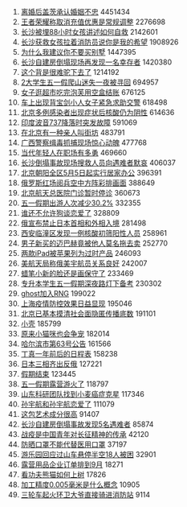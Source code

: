 1. [离婚后盖茨承认婚姻不忠](https://s.weibo.com//weibo?q=%23%E7%A6%BB%E5%A9%9A%E5%90%8E%E7%9B%96%E8%8C%A8%E6%89%BF%E8%AE%A4%E5%A9%9A%E5%A7%BB%E4%B8%8D%E5%BF%A0%23&Refer=top) 4451434
2. [王者荣耀称取消充值优惠是常规调整](https://s.weibo.com//weibo?q=%23%E7%8E%8B%E8%80%85%E8%8D%A3%E8%80%80%E7%A7%B0%E5%8F%96%E6%B6%88%E5%85%85%E5%80%BC%E4%BC%98%E6%83%A0%E6%98%AF%E5%B8%B8%E8%A7%84%E8%B0%83%E6%95%B4%23&Refer=top) 2276698
3. [长沙被埋88小时女孩讲述如何自救](https://s.weibo.com//weibo?q=%23%E9%95%BF%E6%B2%99%E8%A2%AB%E5%9F%8B88%E5%B0%8F%E6%97%B6%E5%A5%B3%E5%AD%A9%E8%AE%B2%E8%BF%B0%E5%A6%82%E4%BD%95%E8%87%AA%E6%95%91%23&Refer=top) 2142601
4. [长沙获救女孩拉着消防员说你是我的希望](https://s.weibo.com//weibo?q=%23%E9%95%BF%E6%B2%99%E8%8E%B7%E6%95%91%E5%A5%B3%E5%AD%A9%E6%8B%89%E7%9D%80%E6%B6%88%E9%98%B2%E5%91%98%E8%AF%B4%E4%BD%A0%E6%98%AF%E6%88%91%E7%9A%84%E5%B8%8C%E6%9C%9B%23&Refer=top) 1908926
5. [为什么我建议你不要买别墅](https://s.weibo.com//weibo?q=%23%E4%B8%BA%E4%BB%80%E4%B9%88%E6%88%91%E5%BB%BA%E8%AE%AE%E4%BD%A0%E4%B8%8D%E8%A6%81%E4%B9%B0%E5%88%AB%E5%A2%85%23&Refer=top) 1447395
6. [长沙自建房倒塌现场再发现一名幸存者](https://s.weibo.com//weibo?q=%23%E9%95%BF%E6%B2%99%E8%87%AA%E5%BB%BA%E6%88%BF%E5%80%92%E5%A1%8C%E7%8E%B0%E5%9C%BA%E5%86%8D%E5%8F%91%E7%8E%B0%E4%B8%80%E5%90%8D%E5%B9%B8%E5%AD%98%E8%80%85%23&Refer=top) 1420380
7. [这个背是很难驼下去了](https://s.weibo.com//weibo?q=%23%E8%BF%99%E4%B8%AA%E8%83%8C%E6%98%AF%E5%BE%88%E9%9A%BE%E9%A9%BC%E4%B8%8B%E5%8E%BB%E4%BA%86%23&Refer=top) 1214192
8. [2大学生五一假爬山迷失一夜被寻回](https://s.weibo.com//weibo?q=%232%E5%A4%A7%E5%AD%A6%E7%94%9F%E4%BA%94%E4%B8%80%E5%81%87%E7%88%AC%E5%B1%B1%E8%BF%B7%E5%A4%B1%E4%B8%80%E5%A4%9C%E8%A2%AB%E5%AF%BB%E5%9B%9E%23&Refer=top) 694957
9. [女子逛超市吃完泡芙用空盒结账](https://s.weibo.com//weibo?q=%23%E5%A5%B3%E5%AD%90%E9%80%9B%E8%B6%85%E5%B8%82%E5%90%83%E5%AE%8C%E6%B3%A1%E8%8A%99%E7%94%A8%E7%A9%BA%E7%9B%92%E7%BB%93%E8%B4%A6%23&Refer=top) 676125
10. [车上出现背宝剑小人女子紧急求助交警](https://s.weibo.com//weibo?q=%23%E8%BD%A6%E4%B8%8A%E5%87%BA%E7%8E%B0%E8%83%8C%E5%AE%9D%E5%89%91%E5%B0%8F%E4%BA%BA%E5%A5%B3%E5%AD%90%E7%B4%A7%E6%80%A5%E6%B1%82%E5%8A%A9%E4%BA%A4%E8%AD%A6%23&Refer=top) 618498
11. [北京多例感染者出现症状后核酸仍为阴性](https://s.weibo.com//weibo?q=%23%E5%8C%97%E4%BA%AC%E5%A4%9A%E4%BE%8B%E6%84%9F%E6%9F%93%E8%80%85%E5%87%BA%E7%8E%B0%E7%97%87%E7%8A%B6%E5%90%8E%E6%A0%B8%E9%85%B8%E4%BB%8D%E4%B8%BA%E9%98%B4%E6%80%A7%23&Refer=top) 614636
12. [印度波音737降落时突发故障](https://s.weibo.com//weibo?q=%23%E5%8D%B0%E5%BA%A6%E6%B3%A2%E9%9F%B3737%E9%99%8D%E8%90%BD%E6%97%B6%E7%AA%81%E5%8F%91%E6%95%85%E9%9A%9C%23&Refer=top) 591069
13. [在北京有一种亲人叫街坊](https://s.weibo.com//weibo?q=%23%E5%9C%A8%E5%8C%97%E4%BA%AC%E6%9C%89%E4%B8%80%E7%A7%8D%E4%BA%B2%E4%BA%BA%E5%8F%AB%E8%A1%97%E5%9D%8A%23&Refer=top) 483791
14. [广西警察缉毒抓捕现场惊心动魄](https://s.weibo.com//weibo?q=%23%E5%B9%BF%E8%A5%BF%E8%AD%A6%E5%AF%9F%E7%BC%89%E6%AF%92%E6%8A%93%E6%8D%95%E7%8E%B0%E5%9C%BA%E6%83%8A%E5%BF%83%E5%8A%A8%E9%AD%84%23&Refer=top) 477768
15. [当代年轻人在职场有多勇](https://s.weibo.com//weibo?q=%23%E5%BD%93%E4%BB%A3%E5%B9%B4%E8%BD%BB%E4%BA%BA%E5%9C%A8%E8%81%8C%E5%9C%BA%E6%9C%89%E5%A4%9A%E5%8B%87%23&Refer=top) 469660
16. [长沙倒塌事故现场搜救人员向遇难者默哀](https://s.weibo.com//weibo?q=%23%E9%95%BF%E6%B2%99%E5%80%92%E5%A1%8C%E4%BA%8B%E6%95%85%E7%8E%B0%E5%9C%BA%E6%90%9C%E6%95%91%E4%BA%BA%E5%91%98%E5%90%91%E9%81%87%E9%9A%BE%E8%80%85%E9%BB%98%E5%93%80%23&Refer=top) 406037
17. [北京朝阳全区5月5日起实行居家办公](https://s.weibo.com//weibo?q=%23%E5%8C%97%E4%BA%AC%E6%9C%9D%E9%98%B3%E5%85%A8%E5%8C%BA5%E6%9C%885%E6%97%A5%E8%B5%B7%E5%AE%9E%E8%A1%8C%E5%B1%85%E5%AE%B6%E5%8A%9E%E5%85%AC%23&Refer=top) 396391
18. [俄罗斯红场阅兵空中方阵彩排画面](https://s.weibo.com//weibo?q=%23%E4%BF%84%E7%BD%97%E6%96%AF%E7%BA%A2%E5%9C%BA%E9%98%85%E5%85%B5%E7%A9%BA%E4%B8%AD%E6%96%B9%E9%98%B5%E5%BD%A9%E6%8E%92%E7%94%BB%E9%9D%A2%23&Refer=top) 388649
19. [北京航天总医院门诊暂时停诊](https://s.weibo.com//weibo?q=%23%E5%8C%97%E4%BA%AC%E8%88%AA%E5%A4%A9%E6%80%BB%E5%8C%BB%E9%99%A2%E9%97%A8%E8%AF%8A%E6%9A%82%E6%97%B6%E5%81%9C%E8%AF%8A%23&Refer=top) 360673
20. [五一假期出游人次减少30.2%](https://s.weibo.com//weibo?q=%23%E4%BA%94%E4%B8%80%E5%81%87%E6%9C%9F%E5%87%BA%E6%B8%B8%E4%BA%BA%E6%AC%A1%E5%87%8F%E5%B0%9130.2%25%23&Refer=top) 332355
21. [谁还不允许狗谈恋爱了](https://s.weibo.com//weibo?q=%23%E8%B0%81%E8%BF%98%E4%B8%8D%E5%85%81%E8%AE%B8%E7%8B%97%E8%B0%88%E6%81%8B%E7%88%B1%E4%BA%86%23&Refer=top) 328809
22. [俄宣布禁止日本首相和外相入境](https://s.weibo.com//weibo?q=%23%E4%BF%84%E5%AE%A3%E5%B8%83%E7%A6%81%E6%AD%A2%E6%97%A5%E6%9C%AC%E9%A6%96%E7%9B%B8%E5%92%8C%E5%A4%96%E7%9B%B8%E5%85%A5%E5%A2%83%23&Refer=top) 281498
23. [西安临潼区发现一例核酸初筛阳性人员](https://s.weibo.com//weibo?q=%23%E8%A5%BF%E5%AE%89%E4%B8%B4%E6%BD%BC%E5%8C%BA%E5%8F%91%E7%8E%B0%E4%B8%80%E4%BE%8B%E6%A0%B8%E9%85%B8%E5%88%9D%E7%AD%9B%E9%98%B3%E6%80%A7%E4%BA%BA%E5%91%98%23&Refer=top) 258961
24. [男子新买的迈巴赫竟被他人莫名拖去卖](https://s.weibo.com//weibo?q=%23%E7%94%B7%E5%AD%90%E6%96%B0%E4%B9%B0%E7%9A%84%E8%BF%88%E5%B7%B4%E8%B5%AB%E7%AB%9F%E8%A2%AB%E4%BB%96%E4%BA%BA%E8%8E%AB%E5%90%8D%E6%8B%96%E5%8E%BB%E5%8D%96%23&Refer=top) 252770
25. [两款iPad被苹果列为过时产品](https://s.weibo.com//weibo?q=%23%E4%B8%A4%E6%AC%BEiPad%E8%A2%AB%E8%8B%B9%E6%9E%9C%E5%88%97%E4%B8%BA%E8%BF%87%E6%97%B6%E4%BA%A7%E5%93%81%23&Refer=top) 246093
26. [美航天局称俄美宇航员关系良好](https://s.weibo.com//weibo?q=%23%E7%BE%8E%E8%88%AA%E5%A4%A9%E5%B1%80%E7%A7%B0%E4%BF%84%E7%BE%8E%E5%AE%87%E8%88%AA%E5%91%98%E5%85%B3%E7%B3%BB%E8%89%AF%E5%A5%BD%23&Refer=top) 242007
27. [蜡笔小新的脸还是画保守了](https://s.weibo.com//weibo?q=%23%E8%9C%A1%E7%AC%94%E5%B0%8F%E6%96%B0%E7%9A%84%E8%84%B8%E8%BF%98%E6%98%AF%E7%94%BB%E4%BF%9D%E5%AE%88%E4%BA%86%23&Refer=top) 233469
28. [专升本学生五一假期深夜路灯下备考](https://s.weibo.com//weibo?q=%23%E4%B8%93%E5%8D%87%E6%9C%AC%E5%AD%A6%E7%94%9F%E4%BA%94%E4%B8%80%E5%81%87%E6%9C%9F%E6%B7%B1%E5%A4%9C%E8%B7%AF%E7%81%AF%E4%B8%8B%E5%A4%87%E8%80%83%23&Refer=top) 230302
29. [ghost加入RNG](https://s.weibo.com//weibo?q=%23ghost%E5%8A%A0%E5%85%A5RNG%23&Refer=top) 199022
30. [上海疫情防控效果日益显现](https://s.weibo.com//weibo?q=%23%E4%B8%8A%E6%B5%B7%E7%96%AB%E6%83%85%E9%98%B2%E6%8E%A7%E6%95%88%E6%9E%9C%E6%97%A5%E7%9B%8A%E6%98%BE%E7%8E%B0%23&Refer=top) 195046
31. [北京已基本摸清社会面隐匿传播底数](https://s.weibo.com//weibo?q=%23%E5%8C%97%E4%BA%AC%E5%B7%B2%E5%9F%BA%E6%9C%AC%E6%91%B8%E6%B8%85%E7%A4%BE%E4%BC%9A%E9%9D%A2%E9%9A%90%E5%8C%BF%E4%BC%A0%E6%92%AD%E5%BA%95%E6%95%B0%23&Refer=top) 191101
32. [小壳](https://s.weibo.com//weibo?q=%E5%B0%8F%E5%A3%B3&Refer=top) 185799
33. [原来小猫咪也会争宠](https://s.weibo.com//weibo?q=%23%E5%8E%9F%E6%9D%A5%E5%B0%8F%E7%8C%AB%E5%92%AA%E4%B9%9F%E4%BC%9A%E4%BA%89%E5%AE%A0%23&Refer=top) 182014
34. [哈尔滨市第63号公告](https://s.weibo.com//weibo?q=%23%E5%93%88%E5%B0%94%E6%BB%A8%E5%B8%82%E7%AC%AC63%E5%8F%B7%E5%85%AC%E5%91%8A%23&Refer=top) 161566
35. [丁真一年前后的日程表](https://s.weibo.com//weibo?q=%23%E4%B8%81%E7%9C%9F%E4%B8%80%E5%B9%B4%E5%89%8D%E5%90%8E%E7%9A%84%E6%97%A5%E7%A8%8B%E8%A1%A8%23&Refer=top) 158238
36. [日本三相齐出反俄](https://s.weibo.com//weibo?q=%23%E6%97%A5%E6%9C%AC%E4%B8%89%E7%9B%B8%E9%BD%90%E5%87%BA%E5%8F%8D%E4%BF%84%23&Refer=top) 127221
37. [假期结束](https://s.weibo.com//weibo?q=%E5%81%87%E6%9C%9F%E7%BB%93%E6%9D%9F&Refer=top) 123445
38. [五一假期露营游火了](https://s.weibo.com//weibo?q=%23%E4%BA%94%E4%B8%80%E5%81%87%E6%9C%9F%E9%9C%B2%E8%90%A5%E6%B8%B8%E7%81%AB%E4%BA%86%23&Refer=top) 118797
39. [山东科研团队找到小麦癌症克星](https://s.weibo.com//weibo?q=%23%E5%B1%B1%E4%B8%9C%E7%A7%91%E7%A0%94%E5%9B%A2%E9%98%9F%E6%89%BE%E5%88%B0%E5%B0%8F%E9%BA%A6%E7%99%8C%E7%97%87%E5%85%8B%E6%98%9F%23&Refer=top) 117346
40. [孙宇航和孙宇航恋爱了](https://s.weibo.com//weibo?q=%23%E5%AD%99%E5%AE%87%E8%88%AA%E5%92%8C%E5%AD%99%E5%AE%87%E8%88%AA%E6%81%8B%E7%88%B1%E4%BA%86%23&Refer=top) 111079
41. [这包艺术成分很高](https://s.weibo.com//weibo?q=%23%E8%BF%99%E5%8C%85%E8%89%BA%E6%9C%AF%E6%88%90%E5%88%86%E5%BE%88%E9%AB%98%23&Refer=top) 91407
42. [长沙自建房倒塌事故发现5名遇难者](https://s.weibo.com//weibo?q=%23%E9%95%BF%E6%B2%99%E8%87%AA%E5%BB%BA%E6%88%BF%E5%80%92%E5%A1%8C%E4%BA%8B%E6%95%85%E5%8F%91%E7%8E%B05%E5%90%8D%E9%81%87%E9%9A%BE%E8%80%85%23&Refer=top) 85874
43. [战疫是中国青年对长征精神的传承](https://s.weibo.com//weibo?q=%23%E6%88%98%E7%96%AB%E6%98%AF%E4%B8%AD%E5%9B%BD%E9%9D%92%E5%B9%B4%E5%AF%B9%E9%95%BF%E5%BE%81%E7%B2%BE%E7%A5%9E%E7%9A%84%E4%BC%A0%E6%89%BF%23&Refer=top) 42120
44. [防晒口罩不能代替医用口罩](https://s.weibo.com//weibo?q=%23%E9%98%B2%E6%99%92%E5%8F%A3%E7%BD%A9%E4%B8%8D%E8%83%BD%E4%BB%A3%E6%9B%BF%E5%8C%BB%E7%94%A8%E5%8F%A3%E7%BD%A9%23&Refer=top) 37197
45. [游乐园回应过山车悬停半空18人被困](https://s.weibo.com//weibo?q=%23%E6%B8%B8%E4%B9%90%E5%9B%AD%E5%9B%9E%E5%BA%94%E8%BF%87%E5%B1%B1%E8%BD%A6%E6%82%AC%E5%81%9C%E5%8D%8A%E7%A9%BA18%E4%BA%BA%E8%A2%AB%E5%9B%B0%23&Refer=top) 32901
46. [露营用品企业订单排到9月](https://s.weibo.com//weibo?q=%23%E9%9C%B2%E8%90%A5%E7%94%A8%E5%93%81%E4%BC%81%E4%B8%9A%E8%AE%A2%E5%8D%95%E6%8E%92%E5%88%B09%E6%9C%88%23&Refer=top) 18271
47. [看功夫熊猫如何上树](https://s.weibo.com//weibo?q=%23%E7%9C%8B%E5%8A%9F%E5%A4%AB%E7%86%8A%E7%8C%AB%E5%A6%82%E4%BD%95%E4%B8%8A%E6%A0%91%23&Refer=top) 17826
48. [加工精度0.005毫米是什么概念](https://s.weibo.com//weibo?q=%23%E5%8A%A0%E5%B7%A5%E7%B2%BE%E5%BA%A60.005%E6%AF%AB%E7%B1%B3%E6%98%AF%E4%BB%80%E4%B9%88%E6%A6%82%E5%BF%B5%23&Refer=top) 10905
49. [三轮车起火环卫大爷直接骑进消防站](https://s.weibo.com//weibo?q=%23%E4%B8%89%E8%BD%AE%E8%BD%A6%E8%B5%B7%E7%81%AB%E7%8E%AF%E5%8D%AB%E5%A4%A7%E7%88%B7%E7%9B%B4%E6%8E%A5%E9%AA%91%E8%BF%9B%E6%B6%88%E9%98%B2%E7%AB%99%23&Refer=top) 9114
